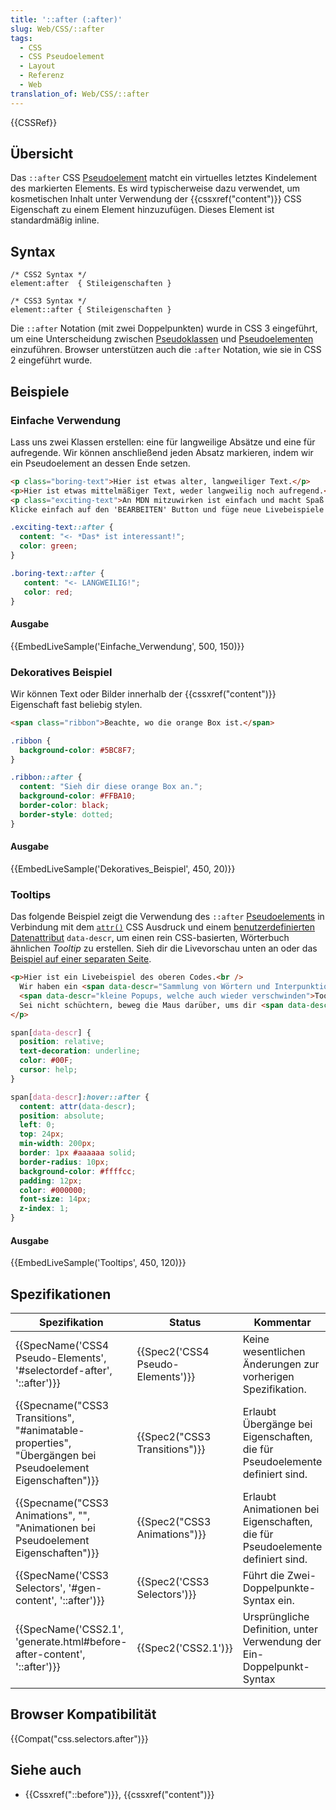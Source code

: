 ```yaml
---
title: '::after (:after)'
slug: Web/CSS/::after
tags:
  - CSS
  - CSS Pseudoelement
  - Layout
  - Referenz
  - Web
translation_of: Web/CSS/::after
---
```

{{CSSRef}}

## Übersicht

Das `::after` CSS [Pseudoelement](/de/docs/Web/CSS/Pseudo-elements) matcht ein virtuelles letztes Kindelement des markierten Elements. Es wird typischerweise dazu verwendet, um kosmetischen Inhalt unter Verwendung der {{cssxref("content")}} CSS Eigenschaft zu einem Element hinzuzufügen. Dieses Element ist standardmäßig inline.

## Syntax

    /* CSS2 Syntax */
    element:after  { Stileigenschaften }

    /* CSS3 Syntax */
    element::after { Stileigenschaften }

Die `::after` Notation (mit zwei Doppelpunkten) wurde in CSS 3 eingeführt, um eine Unterscheidung zwischen [Pseudoklassen](/de/docs/Web/CSS/Pseudo-classes) und [Pseudoelementen](/de/docs/Web/CSS/Pseudo-elements) einzuführen. Browser unterstützen auch die `:after` Notation, wie sie in CSS 2 eingeführt wurde.

## Beispiele

### Einfache Verwendung

Lass uns zwei Klassen erstellen: eine für langweilige Absätze und eine für aufregende. Wir können anschließend jeden Absatz markieren, indem wir ein Pseudoelement an dessen Ende setzen.

```html
<p class="boring-text">Hier ist etwas alter, langweiliger Text.</p>
<p>Hier ist etwas mittelmäßiger Text, weder langweilig noch aufregend.</p>
<p class="exciting-text">An MDN mitzuwirken ist einfach und macht Spaß.
Klicke einfach auf den 'BEARBEITEN' Button und füge neue Livebeispiele hinzu oder verbessere bestehende Beispiele.</p>
```

```css
.exciting-text::after {
  content: "<- *Das* ist interessant!";
  color: green;
}

.boring-text::after {
   content: "<- LANGWEILIG!";
   color: red;
}
```

#### Ausgabe

{{EmbedLiveSample('Einfache_Verwendung', 500, 150)}}

### Dekoratives Beispiel

Wir können Text oder Bilder innerhalb der {{cssxref("content")}} Eigenschaft fast beliebig stylen.

```html
<span class="ribbon">Beachte, wo die orange Box ist.</span>
```

```css
.ribbon {
  background-color: #5BC8F7;
}

.ribbon::after {
  content: "Sieh dir diese orange Box an.";
  background-color: #FFBA10;
  border-color: black;
  border-style: dotted;
}
```

#### Ausgabe

{{EmbedLiveSample('Dekoratives_Beispiel', 450, 20)}}

### Tooltips

Das folgende Beispiel zeigt die Verwendung des `::after` [Pseudoelements](/de/docs/Web/CSS/Pseudo-elements) in Verbindung mit dem [`attr()`](/de/docs/Web/CSS/attr) CSS Ausdruck und einem [benutzerdefinierten Datenattribut](/de/docs/Web/HTML/Global_attributes#attr-dataset) `data-descr`, um einen rein CSS-basierten, Wörterbuch ähnlichen _Tooltip_ zu erstellen. Sieh dir die Livevorschau unten an oder das [Beispiel auf einer separaten Seite](https://developer.mozilla.org/files/4591/css-only_tooltips.html).

```html
<p>Hier ist ein Livebeispiel des oberen Codes.<br />
  Wir haben ein <span data-descr="Sammlung von Wörtern und Interpunktion">text</span> mit ein paar
  <span data-descr="kleine Popups, welche auch wieder verschwinden">Tooltips</span>.<br />
  Sei nicht schüchtern, beweg die Maus darüber, ums dir <span data-descr="nicht wörtlich nehmen">anzusehen</span>.
</p>
```

```css
span[data-descr] {
  position: relative;
  text-decoration: underline;
  color: #00F;
  cursor: help;
}

span[data-descr]:hover::after {
  content: attr(data-descr);
  position: absolute;
  left: 0;
  top: 24px;
  min-width: 200px;
  border: 1px #aaaaaa solid;
  border-radius: 10px;
  background-color: #ffffcc;
  padding: 12px;
  color: #000000;
  font-size: 14px;
  z-index: 1;
}
```

#### Ausgabe

{{EmbedLiveSample('Tooltips', 450, 120)}}

## Spezifikationen

| Spezifikation                                                                                                                                | Status                                       | Kommentar                                                                     |
| -------------------------------------------------------------------------------------------------------------------------------------------- | -------------------------------------------- | ----------------------------------------------------------------------------- |
| {{SpecName('CSS4 Pseudo-Elements', '#selectordef-after', '::after')}}                                                 | {{Spec2('CSS4 Pseudo-Elements')}} | Keine wesentlichen Änderungen zur vorherigen Spezifikation.                   |
| {{Specname("CSS3 Transitions", "#animatable-properties", "Übergängen bei Pseudoelement Eigenschaften")}} | {{Spec2("CSS3 Transitions")}}     | Erlaubt Übergänge bei Eigenschaften, die für Pseudoelemente definiert sind.   |
| {{Specname("CSS3 Animations", "", "Animationen bei Pseudoelement Eigenschaften")}}                                 | {{Spec2("CSS3 Animations")}}         | Erlaubt Animationen bei Eigenschaften, die für Pseudoelemente definiert sind. |
| {{SpecName('CSS3 Selectors', '#gen-content', '::after')}}                                                                 | {{Spec2('CSS3 Selectors')}}         | Führt die Zwei-Doppelpunkte-Syntax ein.                                       |
| {{SpecName('CSS2.1', 'generate.html#before-after-content', '::after')}}                                             | {{Spec2('CSS2.1')}}                     | Ursprüngliche Definition, unter Verwendung der Ein-Doppelpunkt-Syntax         |

## Browser Kompatibilität

{{Compat("css.selectors.after")}}

## Siehe auch

- {{Cssxref("::before")}}, {{cssxref("content")}}

